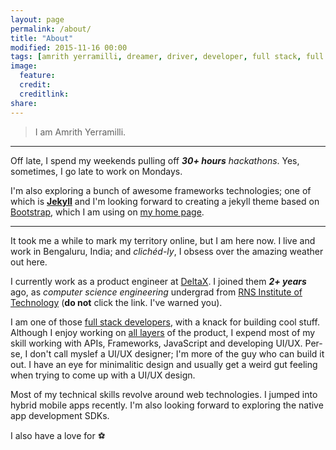 ```yaml
---
layout: page
permalink: /about/
title: "About"
modified: 2015-11-16 00:00
tags: [amrith yerramilli, dreamer, driver, developer, full stack, full stack developer, javascript, html, css, bootstrap, node, angular, knockout, philosophy]
image:
  feature: 
  credit: 
  creditlink: 
share: 
---
```


> I am Amrith Yerramilli.

- - -

Off late, I spend my weekends pulling off  _**30+ hours** hackathons_. Yes, sometimes, I go late to work on Mondays.

I'm also exploring a bunch of awesome frameworks technologies; one of which is **[Jekyll](http://jekyllrb.com/)** and I'm looking forward to creating a jekyll theme based on [Bootstrap](http://getbootstrap.com/examples/cover/), which I am using on [my home page](/).

- - -

It took me a while to mark my territory online, but I am here now.
I live and work in Bengaluru, India; and _clichéd-ly_, I obsess over the amazing weather out here.

I currently work as a product engineer at [DeltaX](http://www.deltax.com/). I joined them _**2+ years**_ ago, as *computer science engineering* undergrad from [RNS Institute of Technology](http://www.rnsit.ac.in/) (**do not** click the link. I've warned you).

I am one of those [full stack developers](https://www.google.co.in/search?q=full+stack+developer), with a knack for building cool stuff. Although I enjoy working on [all layers](https://en.wikipedia.org/wiki/Multitier_architecture#Three-tier_architecture) of the product, I expend most of my skill working with APIs, Frameworks, JavaScript and developing UI/UX. Per-se, I don't call myslef a UI/UX designer; I'm more of the guy who can build it out. I have an eye for minimalitic design and usually get a weird gut feeling when trying to come up with a UI/UX design.

Most of my technical skills revolve around web technologies. I jumped into hybrid mobile apps recently.
I'm also looking forward to exploring the native app development SDKs.

I also have a love for <i class="fa fa-car fa-lg fa-fw" title="driving"></i> <i class="fa fa-cutlery fa-lg fa-fw" title="cooking"></i> <i class="fa fa-coffee fa-lg fa-fw" title="coffee"></i> <i class="fa fa-beer fa-lg fa-fw" title="hangout"></i> :soccer:
